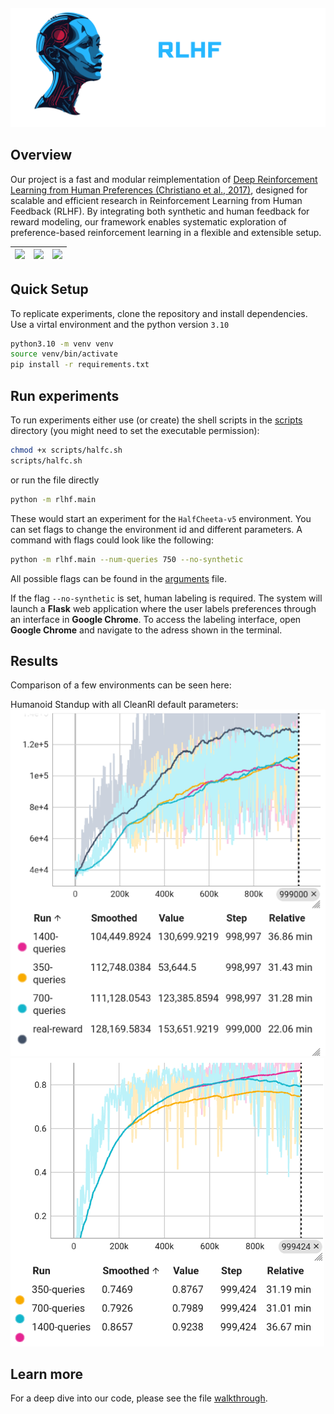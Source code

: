 <p align="center" style="margin-top: -20px;"> 
  <img src="readme_images/Brain Tech (3).png" alt="Projekt-Logo" width="700">
</p>

## Overview

Our project is a fast and modular reimplementation of [Deep Reinforcement Learning from Human Preferences (Christiano et al., 2017)](https://arxiv.org/abs/1706.03741), designed for scalable and efficient research in Reinforcement Learning from Human Feedback (RLHF). 
By integrating both synthetic and human feedback for reward modeling, our framework enables systematic exploration of preference-based reinforcement learning in a flexible and extensible setup.



| ![](readme_images/HU-ezgif.com-crop.gif) | ![](readme_images/Spider-ezgif.com-crop.gif) | ![](readme_images/Cheetah-ezgif.com-crop.gif) |
|----------------------------|-------------------------------|-------------------------------|



## Quick Setup

To replicate experiments, clone the repository and install dependencies.
Use a virtal environment and the python version `3.10`

```bash
python3.10 -m venv venv
source venv/bin/activate
pip install -r requirements.txt
```

## Run experiments
To run experiments either use (or create) the shell scripts in the [scripts](./rlhf/scripts/) directory (you might need to set the executable permission):
```bash
chmod +x scripts/halfc.sh
scripts/halfc.sh
```

or run the file directly

```bash
python -m rlhf.main
```

These would start an experiment for the `HalfCheeta-v5` environment.
You can set flags to change the environment id and different parameters.
A command with flags could look like the following:
```bash
python -m rlhf.main --num-queries 750 --no-synthetic
```
All possible flags can be found in the [arguments](./rlhf/configs/arguments.py) file.

If the flag `--no-synthetic` is set, human labeling is required. The system will launch a **Flask** web application where the user labels preferences through an interface in **Google Chrome**.
To access the labeling interface, open **Google Chrome** and navigate to the adress shown in the terminal.

## Results
Comparison of a few environments can be seen here:

Humanoid Standup with all CleanRl default parameters:
![HumanoidStandup](./readme_images/stats/episodicRHs.png)![HumanoidStandup](./readme_images/stats/pearsonHs.png)

## Learn more
For a deep dive into our code, please see the file [walkthrough](./walkthrough.md).
